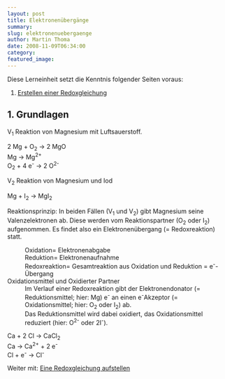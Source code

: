 ```yaml
---
layout: post
title: Elektronenübergänge
summary:
slug: elektronenuebergaenge
author: Martin Thoma
date: 2008-11-09T06:34:00
category:
featured_image:
---
```

<div class="knowledge"><p class="knowledge">Diese Lerneinheit setzt die Kenntnis folgender Seiten voraus:</p>
<ol>
    <li><a href="redoxgleichung_erstellen.htm" >Erstellen einer Redoxgleichung</a></li></ol></div><h2>1. Grundlagen</h2>
<p><span class="versuch">V<sub>1</sub></span> Reaktion von Magnesium mit Luftsauerstoff.</p>
<p class="gleichung">2 Mg + O<sub>2</sub> &#8594; 2 MgO<br/>
Mg &#8594; Mg<sup>2+</sup><br/>
O<sub>2</sub> + 4 e<sup>-</sup> &#8594; 2 O<sup>2-</sup></p>
<p><span class="versuch">V<sub>2</sub></span> Reaktion von Magnesium und Iod</p>
<p class="gleichung">Mg + I<sub>2</sub> &#8594; MgI<sub>2</sub></p>
<p>Reaktionsprinzip: In beiden Fällen (V<sub>1</sub> und V<sub>2</sub>) gibt Magnesium seine Valenzelektronen ab. Diese werden vom Reaktionspartner (O<sub>2</sub> oder I<sub>2</sub>) aufgenommen. Es findet also ein Elektronenübergang (= Redoxreaktion) statt.</p>
<dl><dd>Oxidation= Elektronenabgabe<br/>
Reduktion= Elektronenaufnahme<br/>
Redoxreaktion= Gesamtreaktion aus Oxidation und Reduktion = e<sup>-</sup>-Übergang</dd><dt>Oxidationsmittel und Oxidierter Partner</dt><dd>Im Verlauf einer Redoxreaktion gibt der Elektronendonator (= Reduktionsmittel; hier: Mg) e<sup>-</sup> an einen e<sup>-</sup>Akzeptor (= Oxidationsmittel; hier: O<sub>2</sub> oder I<sub>2</sub>) ab.<br/>
Das Reduktionsmittel wird dabei oxidiert, das Oxidationsmittel reduziert (hier: O<sup>2-</sup> oder 2I<sup>-</sup>).</dd></dl><p class="gleichung">Ca + 2 Cl &#8594; CaCl<sub>2</sub><br/>
Ca &#8594; Ca<sup>2+</sup> + 2 e<sup>-</sup><br/>
Cl + e<sup>-</sup> &#8594; Cl<sup>-</sup></p>
<p>Weiter mit: <a href="redoxgleichung_erstellen.htm">Eine Redoxgleichung aufstellen</a></p>
